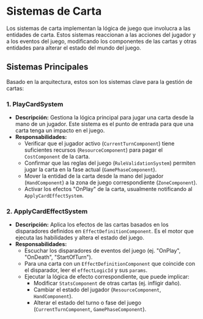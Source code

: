 # Sistemas de Carta

Los sistemas de carta implementan la lógica de juego que involucra a las entidades de carta. Estos sistemas reaccionan a las acciones del jugador y a los eventos del juego, modificando los componentes de las cartas y otras entidades para alterar el estado del mundo del juego.

## Sistemas Principales

Basado en la arquitectura, estos son los sistemas clave para la gestión de cartas:

### 1. PlayCardSystem

-   **Descripción:** Gestiona la lógica principal para jugar una carta desde la mano de un jugador. Este sistema es el punto de entrada para que una carta tenga un impacto en el juego.
-   **Responsabilidades:**
    -   Verificar que el jugador activo (`CurrentTurnComponent`) tiene suficientes recursos (`ResourceComponent`) para pagar el `CostComponent` de la carta.
    -   Confirmar que las reglas del juego (`RuleValidationSystem`) permiten jugar la carta en la fase actual (`GamePhaseComponent`).
    -   Mover la entidad de la carta desde la mano del jugador (`HandComponent`) a la zona de juego correspondiente (`ZoneComponent`).
    -   Activar los efectos "OnPlay" de la carta, usualmente notificando al `ApplyCardEffectSystem`.

### 2. ApplyCardEffectSystem

-   **Descripción:** Aplica los efectos de las cartas basados en los disparadores definidos en `EffectDefinitionComponent`. Es el motor que ejecuta las habilidades y altera el estado del juego.
-   **Responsabilidades:**
    -   Escuchar los disparadores de eventos del juego (ej. "OnPlay", "OnDeath", "StartOfTurn").
    -   Para una carta con un `EffectDefinitionComponent` que coincide con el disparador, leer el `effectLogicId` y sus `params`.
    -   Ejecutar la lógica de efecto correspondiente, que puede implicar:
        -   Modificar `StatsComponent` de otras cartas (ej. infligir daño).
        -   Cambiar el estado del jugador (`ResourceComponent`, `HandComponent`).
        -   Alterar el estado del turno o fase del juego (`CurrentTurnComponent`, `GamePhaseComponent`).
